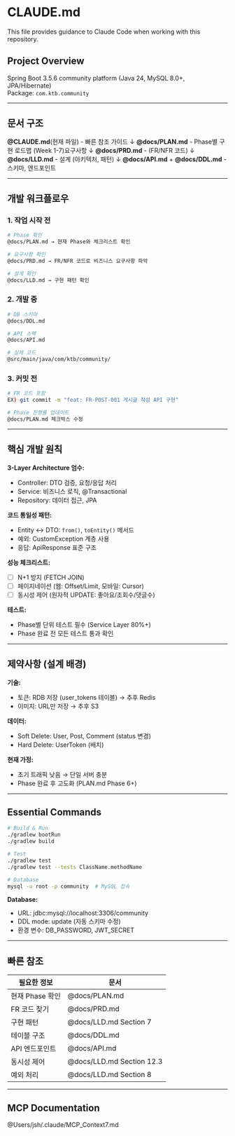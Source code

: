 # CLAUDE.md

This file provides guidance to Claude Code when working with this repository.

## Project Overview

Spring Boot 3.5.6 community platform (Java 24, MySQL 8.0+, JPA/Hibernate)  
Package: `com.ktb.community`

---

## 문서 구조
**@CLAUDE.md**(현재 파일) - 빠른 참조 가이드
    ↓
**@docs/PLAN.md** - Phase별 구현 로드맵 (Week 1-7)요구사항 
    ↓
**@docs/PRD.md** - (FR/NFR 코드)
    ↓
**@docs/LLD.md** - 설계 (아키텍처, 패턴)
    ↓
**@docs/API.md** + **@docs/DDL.md** - 스키마, 엔드포인트

---

## 개발 워크플로우

### 1. 작업 시작 전
```bash
# Phase 확인
@docs/PLAN.md → 현재 Phase와 체크리스트 확인

# 요구사항 확인
@docs/PRD.md → FR/NFR 코드로 비즈니스 요구사항 파악

# 설계 확인
@docs/LLD.md → 구현 패턴 확인
```

### 2. 개발 중
```bash
# DB 스키마
@docs/DDL.md

# API 스펙
@docs/API.md

# 실제 코드
@src/main/java/com/ktb/community/
```

### 3. 커밋 전
```bash
# FR 코드 포함
EX) git commit -m "feat: FR-POST-001 게시글 작성 API 구현"

# Phase 진행률 업데이트
@docs/PLAN.md 체크박스 수정
```

---

## 핵심 개발 원칙

**3-Layer Architecture 엄수:**
- Controller: DTO 검증, 요청/응답 처리
- Service: 비즈니스 로직, @Transactional
- Repository: 데이터 접근, JPA

**코드 통일성 패턴:**
- Entity ↔ DTO: `from()`, `toEntity()` 메서드
- 예외: CustomException 계층 사용
- 응답: ApiResponse 표준 구조

**성능 체크리스트:**
- [ ] N+1 방지 (FETCH JOIN)
- [ ] 페이지네이션 (웹: Offset/Limit, 모바일: Cursor)
- [ ] 동시성 제어 (원자적 UPDATE: 좋아요/조회수/댓글수)

**테스트:**
- Phase별 단위 테스트 필수 (Service Layer 80%+)
- Phase 완료 전 모든 테스트 통과 확인

---

## 제약사항 (설계 배경)

**기술:**
- 토큰: RDB 저장 (user_tokens 테이블) → 추후 Redis
- 이미지: URL만 저장 → 추후 S3

**데이터:**
- Soft Delete: User, Post, Comment (status 변경)
- Hard Delete: UserToken (배치)

**현재 가정:**
- 초기 트래픽 낮음 → 단일 서버 충분
- Phase 완료 후 고도화 (PLAN.md Phase 6+)

---

## Essential Commands

```bash
# Build & Run
./gradlew bootRun
./gradlew build

# Test
./gradlew test
./gradlew test --tests ClassName.methodName

# Database
mysql -u root -p community  # MySQL 접속
```

**Database:**
- URL: jdbc:mysql://localhost:3306/community
- DDL mode: update (자동 스키마 수정)
- 환경 변수: DB_PASSWORD, JWT_SECRET

---

## 빠른 참조

| 필요한 정보 | 문서 |
|------------|------|
| 현재 Phase 확인 | @docs/PLAN.md |
| FR 코드 찾기 | @docs/PRD.md |
| 구현 패턴 | @docs/LLD.md Section 7 |
| 테이블 구조 | @docs/DDL.md |
| API 엔드포인트 | @docs/API.md |
| 동시성 제어 | @docs/LLD.md Section 12.3 |
| 예외 처리 | @docs/LLD.md Section 8 |

---

## MCP Documentation
@Users/jsh/.claude/MCP_Context7.md